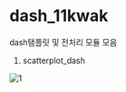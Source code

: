 # dash_11kwak
dash탬플릿 및 전처리 모듈 모음

1. scatterplot_dash 

![1](https://user-images.githubusercontent.com/87745990/182109090-272f39ba-cabd-4b1b-9477-eeb51d9dacc5.gif)
